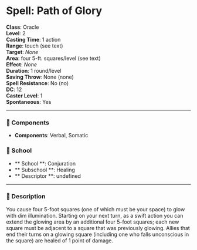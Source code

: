 
# Spell: Path of Glory
**Class**: Oracle  
**Level**: 2  
**Casting Time**: 1 action  
**Range**: touch (see text)  
**Target**: _None_  
**Area**: four 5-ft. squares/level (see text)  
**Effect**: _None_  
**Duration**: 1 round/level  
**Saving Throw**: None (none)  
**Spell Resistance**: No (no)  
**DC**: 12  
**Caster Level**: 1  
**Spontaneous**: Yes

---

### 🔮 Components
- **Components**: Verbal, Somatic

### 🏫 School
- ** School **: Conjuration
- ** Subschool **: Healing
- ** Descriptor **: undefined
---

### 📜 Description
You cause four 5-foot squares (one of which must be your space) to glow with dim illumination. Starting on your next turn, as a swift action you can extend the glowing area by an additional four 5-foot squares; each new square must be adjacent to a square that was previously glowing. Allies that end their turns on a glowing square (including one who falls unconscious in the square) are healed of 1 point of damage.
